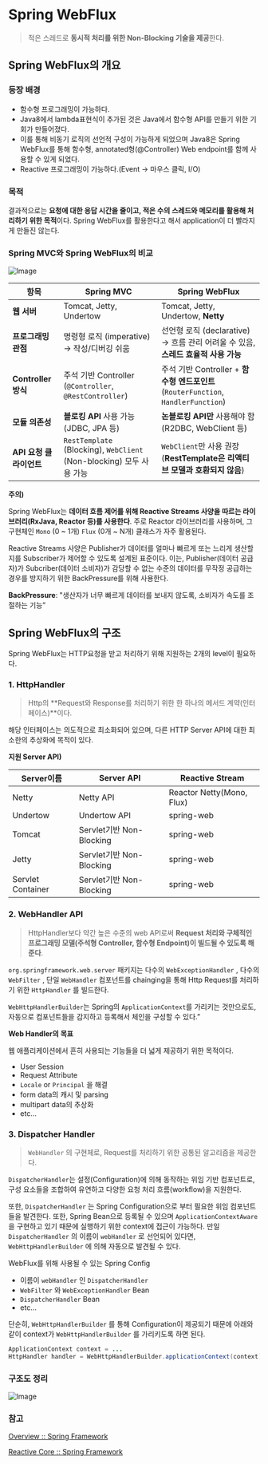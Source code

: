 # Spring WebFlux

> 적은 스레드로 **동시적 처리를 위한 Non-Blocking 기술을 제공**한다.
>

## Spring WebFlux의 개요

### 등장 배경

- 함수형 프로그래밍이 가능하다.
- Java8에서 lambda표현식이 추가된 것은 Java에서 함수형 API를 만들기 위한 기회가 만들어졌다.
- 이를 통해 비동기 로직의 선언적 구성이 가능하게 되었으며 Java8은 Spring WebFlux를 통해 함수형, annotated형(@Controller) Web endpoint를 함께 사용할 수 있게 되었다.
- Reactive 프로그래밍이 가능하다.(Event → 마우스 클릭, I/O)

### 목적

결과적으로는 **요청에 대한 응답 시간을 줄이고, 적은 수의 스레드와 메모리를 활용해 처리하기 위한 목적**이다. Spring WebFlux를 활용한다고 해서 application이 더 빨라지게 만들진 않는다.

### Spring MVC와 Spring WebFlux의 비교

![Image](https://github.com/user-attachments/assets/24cdeef4-9407-48c4-9091-6e62865b9722)

| **항목** | **Spring MVC** | **Spring WebFlux** |
| --- | --- | --- |
| **웹 서버** | Tomcat, Jetty, Undertow | Tomcat, Jetty, Undertow, **Netty** |
| **프로그래밍 관점** | 명령형 로직 (imperative) → 작성/디버깅 쉬움 | 선언형 로직 (declarative) → 흐름 관리 어려울 수 있음, **스레드 효율적 사용 가능** |
| **Controller 방식** | 주석 기반 Controller (`@Controller`, `@RestController`) | 주석 기반 Controller + **함수형 엔드포인트** (`RouterFunction`, `HandlerFunction`) |
| **모듈 의존성** | **블로킹 API** 사용 가능 (JDBC, JPA 등) | **논블로킹 API만** 사용해야 함 (R2DBC, WebClient 등) |
| **API 요청 클라이언트** | `RestTemplate` (Blocking), `WebClient` (Non-blocking) 모두 사용 가능 | `WebClient`만 사용 권장 (**RestTemplate은 리액티브 모델과 호환되지 않음**) |

**주의)**

Spring WebFlux는 **데이터 흐름 제어를 위해 Reactive Streams 사양을 따르는 라이브러리(RxJava, Reactor 등)를 사용한다**. 주로 Reactor 라이브러리를 사용하며, 그 구현체인 `Mono` (0 ~ 1개) `Flux` (0개 ~ N개) 클래스가 자주 활용된다.

Reactive Streams 사양은 Publisher가 데이터를 얼마나 빠르게 또는 느리게 생산할지를 Subscriber가 제어할 수 있도록 설계된 표준이다. 이는, Publisher(데이터 공급자)가 Subcriber(데이터 소비자)가 감당할 수 없는 수준의 데이터를 무작정 공급하는 경우를 방지하기 위한 BackPressure를 위해 사용한다.

**BackPressure**: "생산자가 너무 빠르게 데이터를 보내지 않도록, 소비자가 속도를 조절하는 기능”

## Spring WebFlux의 구조

Spring WebFlux는 HTTP요청을 받고 처리하기 위해 지원하는 2개의 level이 필요하다.

### 1. HttpHandler

> Http의 **Request와 Response를 처리하기 위한 한 하나의 메서드 계약(인터페이스)**이다.
>

해당 인터페이스는 의도적으로 최소화되어 있으며, 다른 HTTP Server API에 대한 최소한의 추상화에 목적이 있다.

**지원 Server API)**

| **Server이름** | **Server API** | **Reactive Stream** |
| --- | --- | --- |
| Netty | Netty API | Reactor Netty(Mono, Flux) |
| Undertow | Undertow API | spring-web |
| Tomcat | Servlet기반 Non-Blocking | spring-web |
| Jetty | Servlet기반 Non-Blocking | spring-web |
| Servlet Container | Servlet기반 Non-Blocking | spring-web |

### 2. WebHandler API

> HttpHandler보다 약간 높은 수준의 web API로써 **Request 처리와 구체적인 프로그래밍 모델(주석형 Controller, 함수형 Endpoint)이 빌드될 수 있도록 해준다**.
>

`org.springframework.web.server` 패키지는 다수의 `WebExceptionHandler` , 다수의 `WebFilter` , 단일 `WebHandler` 컴포넌트를 chainging을 통해 Http Request를 처리하기 위한 `HttpHandler` 를 빌드한다.

`WebHttpHandlerBuilder`는 Spring의 `ApplicationContext`를 가리키는 것만으로도, 자동으로 컴포넌트들을 감지하고 등록해서 체인을 구성할 수 있다.”

**Web Handler의 목표**

웹 애플리케이션에서 흔히 사용되는 기능들을 더 넓게 제공하기 위한 목적이다.

- User Session
- Request Attribute
- `Locale`  or `Principal` 을 해결
- form data의 캐시 및 parsing
- multipart data의 추상화
- etc…

### 3. Dispatcher Handler

> `WebHandler` 의 구현체로, Request를 처리하기 위한 공통된 알고리즘을 제공한다.
>

`DispatcherHandler`는 설정(Configuration)에 의해 동작하는 위임 기반 컴포넌트로, 구성 요소들을 조합하여 유연하고 다양한 요청 처리 흐름(workflow)을 지원한다.

또한, `DispatcherHandler` 는 Spring Configuration으로 부터 필요한 위임 컴포넌트들을 발견한다. 또한, Spring Bean으로 등록될 수 있으며 `ApplicationContextAware` 을 구현하고 있기 때문에 실행하기 위한 context에 접근이 가능하다. 만일 `DispatcherHandler` 의 이름이 `webHandler` 로 선언되어 있다면, `WebHttpHandlerBuilder` 에 의해 자동으로 발견될 수 있다.

WebFlux를 위해 사용될 수 있는 Spring Config

- 이름이 `webHandler` 인 `DispatcherHandler`
- `WebFilter` 와 `WebExceptionHandler` Bean
- `DispatcherHandler` Bean
- etc…

단순히, `WebHttpHandlerBuilder` 를 통해 Configuration이 제공되기 때문에 아래와 같이 context가 `WebHttpHandlerBuilder` 를 가리키도록 하면 된다.

```java
ApplicationContext context = ...
HttpHandler handler = WebHttpHandlerBuilder.applicationContext(context).build();
```

### 구조도 정리

![Image](https://github.com/user-attachments/assets/76181f27-7645-412b-b555-7b86752229c2)

### 참고

[Overview :: Spring Framework](https://docs.spring.io/spring-framework/reference/web/webflux/new-framework.html)

[Reactive Core :: Spring Framework](https://docs.spring.io/spring-framework/reference/web/webflux/reactive-spring.html#webflux-codecs)
